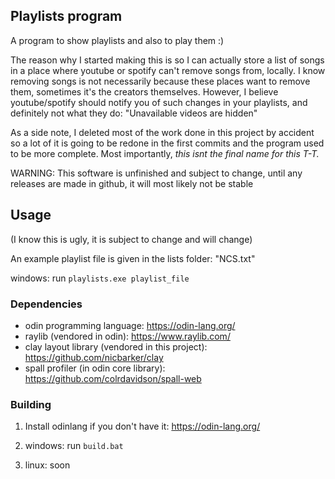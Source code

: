 ## Playlists program

A program to show playlists and also to play them :)

The reason why I started making this is so I can actually store a list of songs in a place where youtube or spotify can't remove songs from, locally. I know removing songs is not necessarily because these places want to remove them, sometimes it's the creators themselves. However, I believe youtube/spotify should notify you of such changes in your playlists, and definitely not what they do: "Unavailable videos are hidden"

As a side note, I deleted most of the work done in this project by accident so a lot of it is going to be redone in the first commits and the program used to be more complete. Most importantly, *this isnt the final name for this T-T.*

WARNING: This software is unfinished and subject to change, until any releases are made in github, it will most likely not be stable

## Usage

(I know this is ugly, it is subject to change and will change)

An example playlist file is given in the lists folder: "NCS.txt"

windows: run `playlists.exe playlist_file`

### Dependencies
 - odin programming language: https://odin-lang.org/
 - raylib (vendored in odin): https://www.raylib.com/
 - clay layout library (vendored in this project): https://github.com/nicbarker/clay
 - spall profiler (in odin core library): https://github.com/colrdavidson/spall-web

### Building
1. Install odinlang if you don't have it: https://odin-lang.org/
2. windows: run `build.bat`

2. linux: soon
